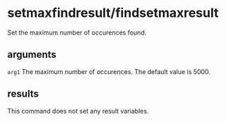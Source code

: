 # setmaxfindresult/findsetmaxresult

Set the maximum number of occurences found.

## arguments

`arg1` The maximum number of occurences. The default value is 5000.

## results

This command does not set any result variables.